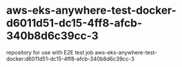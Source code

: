 # aws-eks-anywhere-test-docker-d6011d51-dc15-4ff8-afcb-340b8d6c39cc-3
repository for use with E2E test job aws-eks-anywhere-test-docker:d6011d51-dc15-4ff8-afcb-340b8d6c39cc-3
